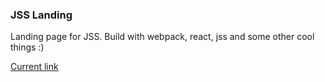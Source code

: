### JSS Landing

Landing page for JSS. Build with webpack, react, jss and some other cool things :)

[Current link](https://typical000.github.io/jss-landing/)
